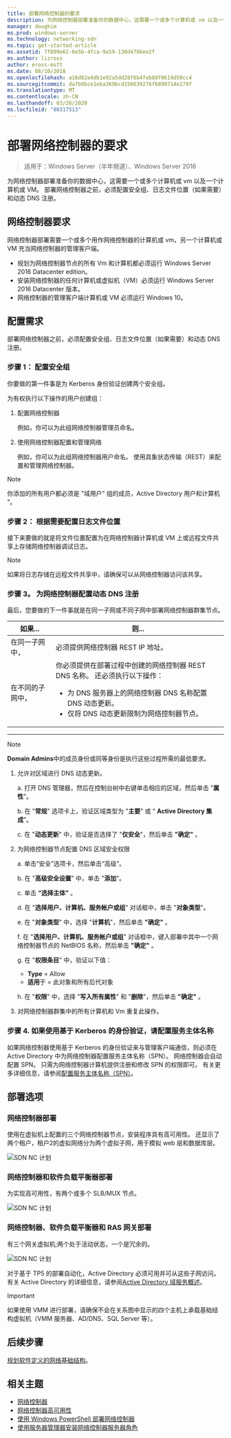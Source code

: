 ```yaml
---
title: 部署网络控制器的要求
description: 为网络控制器部署准备你的数据中心，这需要一个或多个计算机或 vm 以及一个计算机或 VM。 部署网络控制器之前，必须配置安全组、日志文件位置（如果需要）和动态 DNS 注册。
manager: dougkim
ms.prod: windows-server
ms.technology: networking-sdn
ms.topic: get-started-article
ms.assetid: 7f899e62-6e5b-4fca-9a59-130d4766ee2f
ms.author: lizross
author: eross-msft
ms.date: 08/10/2018
ms.openlocfilehash: a16d82e4db1e92a5dd20f6b4feb88f0619d50cc4
ms.sourcegitcommit: da7b9bce1eba369bcd156639276f6899714e279f
ms.translationtype: MT
ms.contentlocale: zh-CN
ms.lasthandoff: 03/26/2020
ms.locfileid: "80317513"
---
```

# <a name="requirements-for-deploying-network-controller"></a>部署网络控制器的要求

>适用于：Windows Server（半年频道）、Windows Server 2016

为网络控制器部署准备你的数据中心，这需要一个或多个计算机或 vm 以及一个计算机或 VM。 部署网络控制器之前，必须配置安全组、日志文件位置（如果需要）和动态 DNS 注册。


## <a name="network-controller-requirements"></a>网络控制器要求

网络控制器部署需要一个或多个用作网络控制器的计算机或 vm，另一个计算机或 VM 充当网络控制器的管理客户端。 

- 规划为网络控制器节点的所有 Vm 和计算机都必须运行 Windows Server 2016 Datacenter edition。 
- 安装网络控制器的任何计算机或虚拟机（VM）必须运行 Windows Server 2016 Datacenter 版本。 
- 网络控制器的管理客户端计算机或 VM 必须运行 Windows 10。 


## <a name="configuration-requirements"></a>配置需求

部署网络控制器之前，必须配置安全组、日志文件位置（如果需要）和动态 DNS 注册。

### <a name="step-1-configure-your-security-groups"></a>步骤 1： 配置安全组

你要做的第一件事是为 Kerberos 身份验证创建两个安全组。 

为有权执行以下操作的用户创建组： 

1. 配置网络控制器<p>例如，你可以为此组网络控制器管理员命名。 
2.  使用网络控制器配置和管理网络<p>例如，你可以为此组网络控制器用户命名。 使用具象状态传输（REST）来配置和管理网络控制器。

>[!NOTE]
>你添加的所有用户都必须是 "域用户" 组的成员，Active Directory 用户和计算机 "。

### <a name="step-2-configure-log-file-locations-if-needed"></a>步骤 2： 根据需要配置日志文件位置

接下来要做的就是将文件位置配置为在网络控制器计算机或 VM 上或远程文件共享上存储网络控制器调试日志。 

>[!NOTE]
>如果将日志存储在远程文件共享中，请确保可以从网络控制器访问该共享。


### <a name="step-3-configure-dynamic-dns-registration-for-network-controller"></a>步骤 3。 为网络控制器配置动态 DNS 注册

最后，您要做的下一件事就是在同一子网或不同子网中部署网络控制器群集节点。 


|         如果...         |                                                                                                                                                         则...                                                                                                                                                         |
|-----------------------|-------------------------------------------------------------------------------------------------------------------------------------------------------------------------------------------------------------------------------------------------------------------------------------------------------------------------|
|  在同一子网中，  |                                                                                                                                必须提供网络控制器 REST IP 地址。                                                                                                                                 |
| 在不同的子网中， | 你必须提供在部署过程中创建的网络控制器 REST DNS 名称。 还必须执行以下操作：<ul><li>为 DNS 服务器上的网络控制器 DNS 名称配置 DNS 动态更新。</li><li>仅将 DNS 动态更新限制为网络控制器节点。</li></ul> |

---

> [!NOTE]
> **Domain Admins**中的成员身份或同等身份是执行这些过程所需的最低要求。

1. 允许对区域进行 DNS 动态更新。

   a. 打开 DNS 管理器，然后在控制台树中右键单击相应的区域，然后单击 "**属性**"。 

   b. 在 "**常规**" 选项卡上，验证区域类型为 "**主要**" 或 " **Active Directory 集成**"。

   c. 在 "**动态更新**" 中，验证是否选择了 "**仅安全**"，然后单击 **"确定"** 。

2. 为网络控制器节点配置 DNS 区域安全权限

   a.  单击“安全”选项卡，然后单击“高级”。 

   b. 在 "**高级安全设置**" 中，单击 "**添加**"。 

   c. 单击 **“选择主体”** 。 

   d. 在 "**选择用户、计算机、服务帐户或组**" 对话框中，单击 "**对象类型**"。 

   e. 在 "**对象类型**" 中，选择 "**计算机**"，然后单击 **"确定"** 。

   f. 在 "**选择用户、计算机、服务帐户或组**" 对话框中，键入部署中其中一个网络控制器节点的 NetBIOS 名称，然后单击 **"确定"** 。

   g. 在 "**权限条目**" 中，验证以下值：

      - **Type** = Allow
      - **适用**于 = 此对象和所有后代对象

   h. 在 "**权限**" 中，选择 "**写入所有属性**" 和 "**删除**"，然后单击 **"确定"** 。

3. 对网络控制器群集中的所有计算机和 Vm 重复此操作。

### <a name="step-4-configure-service-principal-name-if-using-kerberos-based-authentication"></a>步骤 4. 如果使用基于 Kerberos 的身份验证，请配置服务主体名称

如果网络控制器使用基于 Kerberos 的身份验证来与管理客户端通信，则必须在 Active Directory 中为网络控制器配置服务主体名称（SPN）。 网络控制器会自动配置 SPN。 只需为网络控制器计算机提供注册和修改 SPN 的权限即可。 有关更多详细信息，请参阅[配置服务主体名称（SPN）](https://docs.microsoft.com/windows-server/networking/sdn/security/kerberos-with-spn#configure-service-principal-names-spn)。

## <a name="deployment-options"></a>部署选项

### <a name="network-controller-deployment"></a>网络控制器部署

使用在虚拟机上配置的三个网络控制器节点，安装程序具有高可用性。 还显示了两个租户，租户2的虚拟网络分为两个虚拟子网，用于模拟 web 层和数据库层。  

![SDN NC 计划](../../media/Plan-a-Software-Defined-Network-Infrastructure/SDN-NC-Planning.png)

### <a name="network-controller-and-software-load-balancer-deployment"></a>网络控制器和软件负载平衡器部署

为实现高可用性，有两个或多个 SLB/MUX 节点。

![SDN NC 计划](../../media/Plan-a-Software-Defined-Network-Infrastructure/SDN-SLB-Deployment.png)

### <a name="network-controller-software-load-balancer-and-ras-gateway-deployment"></a>网络控制器、软件负载平衡器和 RAS 网关部署

有三个网关虚拟机;两个处于活动状态，一个是冗余的。

![SDN NC 计划](../../media/Plan-a-Software-Defined-Network-Infrastructure/SDN-GW-Deployment.png)  



对于基于 TP5 的部署自动化，Active Directory 必须可用并可从这些子网访问。 有关 Active Directory 的详细信息，请参阅[Active Directory 域服务概述](https://docs.microsoft.com/windows-server/identity/ad-ds/get-started/virtual-dc/active-directory-domain-services-overview)。  

>[!IMPORTANT] 
>如果使用 VMM 进行部署，请确保不会在关系图中显示的四个主机上承载基础结构虚拟机（VMM 服务器、AD/DNS、SQL Server 等）。  


## <a name="next-steps"></a>后续步骤
[规划软件定义的网络基础结构](https://technet.microsoft.com/windows-server-docs/networking/sdn/plan/plan-a-software-defined-network-infrastructure)。

## <a name="related-topics"></a>相关主题
- [网络控制器](../technologies/network-controller/Network-Controller.md) 
- [网络控制器高可用性](../technologies/network-controller/network-controller-high-availability.md) 
- [使用 Windows PowerShell 部署网络控制器](../deploy/Deploy-Network-Controller-using-Windows-PowerShell.md)   
- [使用服务器管理器安装网络控制器服务器角色](../technologies/network-controller/Install-the-Network-Controller-server-role-using-Server-Manager.md)   
